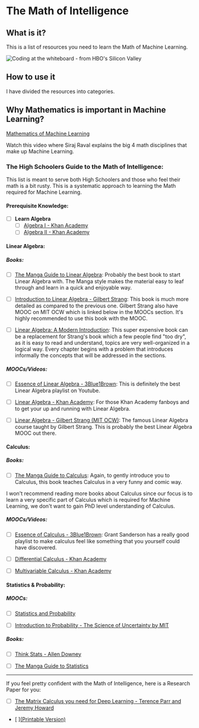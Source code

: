 # The Math of Intelligence

## What is it?

This is a list of resources you need to learn the Math of Machine Learning.

![Coding at the whiteboard - from HBO's Silicon Valley](https://dng5l3qzreal6.cloudfront.net/2016/Aug/coding_board_small-1470866369118.jpg)

## How to use it

I have divided the resources into categories.

## Why Mathematics is important in Machine Learning?

[Mathematics of Machine Learning](https://www.youtube.com/watch?v=8onB7rPG4Pk)

Watch this video where Siraj Raval explains the big 4 math disciplines that make up Machine Learning.

### The High Schoolers Guide to the Math of Intelligence:

This list is meant to serve both High Schoolers and those who feel their math is a bit rusty. This is a systematic approach to learning the Math required for Machine Learning.

#### Prerequisite Knowledge:
- [ ] **Learn Algebra**
    - [ ] [Algebra I - Khan Academy](https://www.khanacademy.org/math/algebra)
    - [ ] [Algebra II - Khan Academy](https://www.khanacademy.org/math/algebra2)

#### Linear Algebra:

##### Books:

- [ ] [The Manga Guide to Linear Algebra](https://nostarch.com/linearalgebra): Probably the best book to start Linear Algebra with. The Manga style makes the material easy to leaf through and learn in a quick and enjoyable way.

- [ ] [Introduction to Linear Algebra - Gilbert Strang](https://www.amazon.com/Introduction-Linear-Algebra-Fourth-Gilbert/dp/0980232716): This book is much more detailed as compared to the previous one. Gilbert Strang also have MOOC on MIT OCW which is linked below in the MOOCs section. It's highly recommended to use this book with the MOOC.

- [ ] [Linear Algebra: A Modern Introduction](https://www.amazon.com/Linear-Algebra-Introduction-Available-Enhanced/dp/0538735457/ref=sr_1_fkmr0_1?s=books&ie=UTF8&qid=1521357592&sr=1-1-fkmr0&keywords=linear+algebra+a+modern+introduction+4th+edition): This super expensive book can be a replacement for Strang's book which a few people find "too dry", as it is easy to read and understand, topics are very well-organized in a logical way. Every chapter begins with a problem that introduces informally the concepts that will be addressed in the sections.

##### MOOCs/Videos:

- [ ] [Essence of Linear Algebra - 3Blue1Brown](https://www.youtube.com/playlist?list=PLZHQObOWTQDPD3MizzM2xVFitgF8hE_ab): This is definitely the best Linear Algebra playlist on Youtube.

- [ ] [Linear Algebra - Khan Academy](https://www.khanacademy.org/math/linear-algebra): For those Khan Academy fanboys and to get your up and running with Linear Algebra.

- [ ] [Linear Algebra - Gilbert Strang (MIT OCW)](https://ocw.mit.edu/courses/mathematics/18-06-linear-algebra-spring-2010/): The famous Linear Algebra course taught by Gilbert Strang. This is probably the best Linear Algebra MOOC out there.

#### Calculus:

##### Books:

- [ ] [The Manga Guide to Calculus](https://nostarch.com/mg_calculus.htm): Again, to gently introduce you to Calculus, this book teaches Calculus in a very funny and comic way.

I won't recommend reading more books about Calculus since our focus is to learn a very specific part of Calculus which is required for Machine Learning, we don't want to gain PhD level understanding of Calculus.

##### MOOCs/Videos:

- [ ] [Essence of Calculus - 3Blue1Brown](https://www.youtube.com/playlist?list=PLZHQObOWTQDMsr9K-rj53DwVRMYO3t5Yr): Grant Sanderson has a really good playlist to make calculus feel like something that you yourself could have discovered.

- [ ] [Differential Calculus - Khan Academy](https://www.khanacademy.org/math/differential-calculus)

- [ ] [Multivariable Calculus - Khan Academy](https://www.khanacademy.org/math/multivariable-calculus)

#### Statistics & Probability:

##### MOOCs:

- [ ] [Statistics and Probability](https://www.khanacademy.org/math/statistics-probability)

- [ ] [Introduction to Probability - The Science of Uncertainty by MIT](https://www.edx.org/course/introduction-probability-science-mitx-6-041x-2)

##### Books:

- [ ] [Think Stats - Allen Downey](http://shop.oreilly.com/product/0636920034094.do)

- [ ] [The Manga Guide to Statistics](https://nostarch.com/mg_statistics.htm)

---

If you feel pretty confident with the Math of Intelligence, here is a Research Paper for you:

- [ ] [The Matrix Calculus you need for Deep Learning - Terence Parr and Jeremy Howard](http://parrt.cs.usfca.edu/doc/matrix-calculus/index.html)
- [ ][(Printable Version)](https://arxiv.org/abs/1802.01528)
